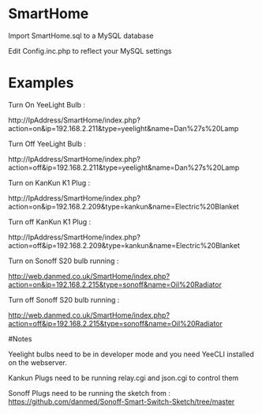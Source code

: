 # SmartHome

Import SmartHome.sql to a MySQL database

Edit Config.inc.php to reflect your MySQL settings

# Examples

Turn On YeeLight Bulb : 

http://IpAddress/SmartHome/index.php?action=on&ip=192.168.2.211&type=yeelight&name=Dan%27s%20Lamp

Turn Off YeeLight Bulb :

http://IpAddress/SmartHome/index.php?action=off&ip=192.168.2.211&type=yeelight&name=Dan%27s%20Lamp

Turn on KanKun K1 Plug : 

http://IpAddress/SmartHome/index.php?action=on&ip=192.168.2.209&type=kankun&name=Electric%20Blanket

Turn off KanKun K1 Plug : 

http://IpAddress/SmartHome/index.php?action=off&ip=192.168.2.209&type=kankun&name=Electric%20Blanket

Turn on Sonoff S20 bulb running <Firmware> : 
  
http://web.danmed.co.uk/SmartHome/index.php?action=on&ip=192.168.2.215&type=sonoff&name=Oil%20Radiator

Turn off Sonoff S20 bulb running <Firmware> : 
  
http://web.danmed.co.uk/SmartHome/index.php?action=off&ip=192.168.2.215&type=sonoff&name=Oil%20Radiator

#Notes

Yeelight bulbs need to be in developer mode and you need YeeCLI installed on the webserver.

Kankun Plugs need to be running relay.cgi and json.cgi to control them

Sonoff Plugs need to be running the sketch from : https://github.com/danmed/Sonoff-Smart-Switch-Sketch/tree/master

